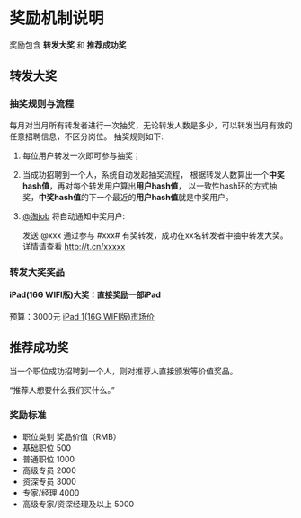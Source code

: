 # 奖励机制说明

奖励包含 **转发大奖** 和 **推荐成功奖**

## 转发大奖

### 抽奖规则与流程

每月对当月所有转发者进行一次抽奖，无论转发人数是多少，可以转发当月有效的任意招聘信息，不区分岗位。
抽奖规则如下:

1. 每位用户转发一次即可参与抽奖；
2. 当成功招聘到一个人，系统自动发起抽奖流程，
根据转发人数算出一个**中奖hash值**，再对每个转发用户算出**用户hash值**，
以一致性hash环的方式抽奖，**中奖hash值**的下一个最近的**用户hash值**就是中奖用户。
3. [@淘job](http://t.sina.com.cn/tjob) 将自动通知中奖用户: 

    发送 @xxx 通过参与 #xxx# 有奖转发，成功在xx名转发者中抽中转发大奖。
    详情请查看 http://t.cn/xxxxx

### 转发大奖奖品

#### iPad(16G WIFI版)大奖：直接奖励一部iPad

预算：3000元 [iPad 1(16G WIFI版)市场价](http://item.taobao.com/item.htm?id=6091758436)

## 推荐成功奖

当一个职位成功招聘到一个人，则对推荐人直接颁发等价值奖品。

“推荐人想要什么我们买什么。”

### 奖励标准

 *  职位类别            奖品价值（RMB）   
 * 基础职位               500
 * 普通职位               1000 
 * 高级专员               2000
 * 资深专员               3000
 * 专家/经理              4000
 * 高级专家/资深经理及以上   5000